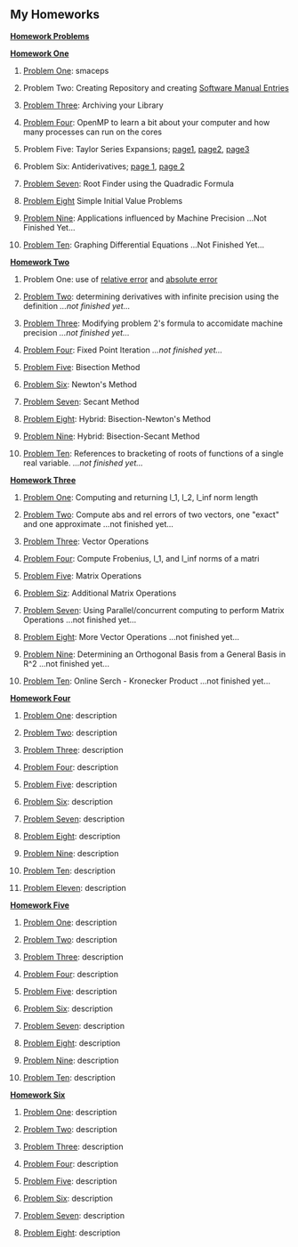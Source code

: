## My Homeworks

**[Homework Problems](https://jvkoebbe.github.io/math4610/homework/indexOfHomeworkSets)**

**[Homework One](https://github.com/warrenm1/math4610/tree/master/homeworks/Homework1)**

1. [Problem One](https://github.com/warrenm1/math4610/blob/master/SoftwareManual/basic/maceps.md): smaceps

2. Problem Two: Creating Repository and creating [Software Manual Entries](https://github.com/warrenm1/math4610/blob/master/SoftwareManual/TOC.md)

3. [Problem Three](https://github.com/warrenm1/math4610/tree/master/homeworks/Homework1/hw1_prob3): Archiving your Library

4. [Problem Four](https://github.com/warrenm1/math4610/blob/master/homeworks/Homework1/OpenMP/result.md): OpenMP to learn a bit about your computer and how many processes can run on the cores

5. Problem Five: Taylor Series Expansions; [page1](https://github.com/warrenm1/math4610/blob/master/homeworks/Homework1/WrittenProofs/20181117_190200.jpg), [page2](https://github.com/warrenm1/math4610/blob/master/homeworks/Homework1/WrittenProofs/20181117_190144.jpg), [page3](https://github.com/warrenm1/math4610/blob/master/homeworks/Homework1/WrittenProofs/20181117_190125.jpg)

6. Problem Six: Antiderivatives; [page 1](https://github.com/warrenm1/math4610/blob/master/homeworks/Homework1/WrittenProofs/20181117_001659.jpg), [page 2](https://github.com/warrenm1/math4610/blob/master/homeworks/Homework1/WrittenProofs/20181117_001732.jpg)

7. [Problem Seven](https://github.com/warrenm1/math4610/blob/master/SoftwareManual/root_finding/quadratic_formula.md): Root Finder using the Quadradic Formula

8. [Problem Eight](https://github.com/warrenm1/math4610/blob/master/homeworks/Homework1/WrittenProofs/20181117_010052.jpg) Simple Initial Value Problems

9. [Problem Nine](link): Applications influenced by Machine Precision ...Not Finished Yet...

10. [Problem Ten](link): Graphing Differential Equations ...Not Finished Yet...



**[Homework Two](https://github.com/warrenm1/math4610/tree/master/homeworks/Homework2)**

1. Problem One: use of [relative error](https://github.com/warrenm1/math4610/blob/master/SoftwareManual/basic/rel_err.md) and [absolute error](https://github.com/warrenm1/math4610/blob/master/SoftwareManual/basic/abs_err.md)

2. [Problem Two](link): determining derivatives with infinite precision using the definition *...not finished yet...*

3. [Problem Three](link): Modifying problem 2's formula to accomidate machine precision *...not finished yet...*

4. [Problem Four](https://github.com/warrenm1/math4610/blob/master/SoftwareManual/root_finding/fixed_point_iteration.md): Fixed Point Iteration  *...not finished yet...*

5. [Problem Five](https://github.com/warrenm1/math4610/blob/master/SoftwareManual/root_finding/bisection.md): Bisection Method

6. [Problem Six](https://github.com/warrenm1/math4610/blob/master/SoftwareManual/root_finding/newton.md): Newton's Method

7. [Problem Seven](https://github.com/warrenm1/math4610/blob/master/SoftwareManual/root_finding/secant.md): Secant Method 

8. [Problem Eight](https://github.com/warrenm1/math4610/blob/master/SoftwareManual/root_finding/hybrid_n.md): Hybrid: Bisection-Newton's Method

9. [Problem Nine](https://github.com/warrenm1/math4610/blob/master/SoftwareManual/root_finding/hybrid_s.md): Hybrid: Bisection-Secant Method 

10. [Problem Ten](link): References to bracketing of roots of functions of a single real variable. *...not finished yet...*



**[Homework Three](https://github.com/warrenm1/math4610/tree/master/homeworks/Homework3)**

1. [Problem One](https://github.com/warrenm1/math4610/tree/master/SoftwareManual/norms/vector_norms): Computing and returning l_1, l_2, l_inf norm length

2. [Problem Two](link): Compute abs and rel errors of two vectors, one "exact" and one approximate ...not finished yet...

3. [Problem Three](https://github.com/warrenm1/math4610/tree/master/SoftwareManual/operations/vector_ops): Vector Operations

4. [Problem Four](https://github.com/warrenm1/math4610/tree/master/SoftwareManual/norms/matrix_norms): Compute Frobenius, l_1, and l_inf norms of a matri

5. [Problem Five](https://github.com/warrenm1/math4610/tree/master/SoftwareManual/operations/matrix_ops): Matrix Operations

6. [Problem Siz](https://github.com/warrenm1/math4610/tree/master/SoftwareManual/operations/matrix_ops): Additional Matrix Operations

7. [Problem Seven](link): Using Parallel/concurrent computing to perform Matrix Operations ...not finished yet...

8. [Problem Eight](link): More Vector Operations ...not finished yet...

9. [Problem Nine](link): Determining an Orthogonal Basis from a General Basis in R^2 ...not finished yet...

10. [Problem Ten](link): Online Serch - Kronecker Product ...not finished yet...



**[Homework Four](link)**

1. [Problem One](link): description

2. [Problem Two](link): description

3. [Problem Three](link): description

4. [Problem Four](link): description

5. [Problem Five](link): description

6. [Problem Six](link): description

7. [Problem Seven](link): description

8. [Problem Eight](link): description

9. [Problem Nine](link): description

10. [Problem Ten](link): description

11. [Problem Eleven](link): description



**[Homework Five]()**

1. [Problem One](link): description

2. [Problem Two](link): description

3. [Problem Three](): description

4. [Problem Four](): description

5. [Problem Five](): description

6. [Problem Six](): description

7. [Problem Seven](): description

8. [Problem Eight](): description

9. [Problem Nine](): description

10. [Problem Ten](): description



**[Homework Six]()**

1. [Problem One](): description

2. [Problem Two](): description

3. [Problem Three](): description

4. [Problem Four](): description

5. [Problem Five](): description

6. [Problem Six](): description

7. [Problem Seven](): description

8. [Problem Eight](): description
